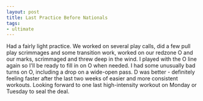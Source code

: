 ```yaml
---
layout: post
title: Last Practice Before Nationals
tags:
- ultimate
---
```


Had a fairly light practice. We worked on several play calls, did a few pull play scrimmages and some transition work, worked on our redzone O and our marks, scrimmaged and threw deep in the wind. I played with the O line again so I'll be ready to fill in on O when needed. I had some unusually bad turns on O, including a drop on a wide-open pass. D was better - definitely feeling faster after the last two weeks of easier and more consistent workouts. Looking forward to one last high-intensity workout on Monday or Tuesday to seal the deal.
